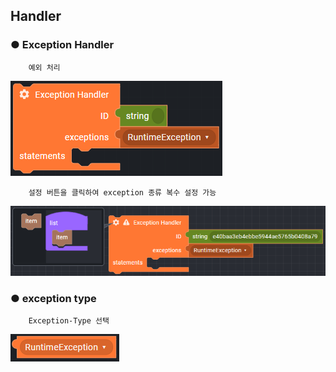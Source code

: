 ## Handler

### ● Exception Handler

        예외 처리

![](../../img/assets/image%20%28231%29.png)

        설정 버튼을 클릭하여 exception 종류 복수 설정 가능

![](../../img/assets/image%20%28241%29.png)

### ● exception type

        Exception-Type 선택

![type : RuntimeException, InvalidArgumentException, TransferException](../../img/assets/image%20%28290%29.png)
